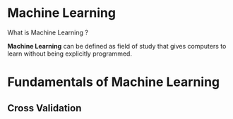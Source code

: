 # Machine Learning

What is Machine Learning ?

**Machine Learning** can be defined as field of study that gives computers to learn without being explicitly programmed.

# Fundamentals of Machine Learning
## Cross Validation
